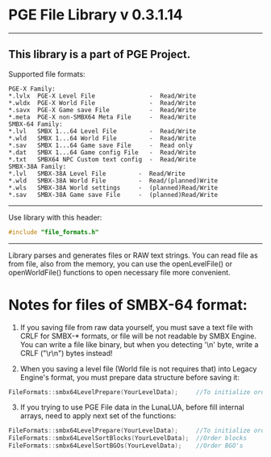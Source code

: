 # PGE File Library v 0.3.1.14
----
This library is a part of PGE Project.
----
Supported file formats:

```
PGE-X Family:
*.lvlx  PGE-X Level File               -  Read/Write
*.wldx  PGE-X World File               -  Read/Write
*.savx  PGE-X Game save File           -  Read/Write
*.meta  PGE-X non-SMBX64 Meta File     -  Read/Write
SMBX-64 Family:
*.lvl   SMBX 1...64 Level File         -  Read/Write
*.wld   SMBX 1...64 World File         -  Read/Write
*.sav   SMBX 1...64 Game save File     -  Read only
*.dat   SMBX 1...64 Game config File   -  Read/Write
*.txt   SMBX64 NPC Custom text config  -  Read/Write
SMBX-38A Family:
*.lvl   SMBX-38A Level File         -  Read/Write
*.wld   SMBX-38A World File         -  Read/(planned)Write
*.wls   SMBX-38A World settings     -  (planned)Read/Write
*.sav   SMBX-38A Game save File     -  (planned)Read/Write
```

----
Use library with this header:

```cpp
#include "file_formats.h"
```

----

Library parses and generates files or RAW text strings.
You can read file as from file, also from the memory,
you can use the openLevelFile() or openWorldFile() functions to open
necessary file more convenient.

# Notes for files of SMBX-64 format:
1) If you saving file from raw data yourself, you must save a text file with CRLF
for SMBX-* formats, or file will be not readable by SMBX Engine.
You can write a file like binary, but when you detecting '\n' byte,
write a CRLF ("\r\n") bytes instead!

2) When you saving a level file (World file is not requires that) into Legacy Engine's format,
you must prepare data structure before saving it:
```C++
FileFormats::smbx64LevelPrepare(YourLevelData);     //To initialize order priorities fields and mark all star NPCs
```

3) If you trying to use PGE File data in the LunaLUA, before fill internal arrays, need to apply next set of the functions:

```C++
FileFormats::smbx64LevelPrepare(YourLevelData);     //To initialize order priorities fields and mark all star NPCs
FileFormats::smbx64LevelSortBlocks(YourLevelData);  //Order blocks
FileFormats::smbx64LevelSortBGOs(YourLevelData);    //Order BGO's
```


